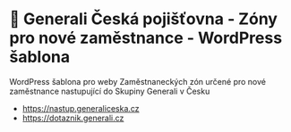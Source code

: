 # 💼 Generali Česká pojišťovna - Zóny pro nové zaměstnance - WordPress šablona

WordPress šablona pro weby Zaměstnaneckých zón určené pro nové zaměstnance nastupující do Skupiny Generali v Česku
* https://nastup.generaliceska.cz
* https://dotaznik.generali.cz
